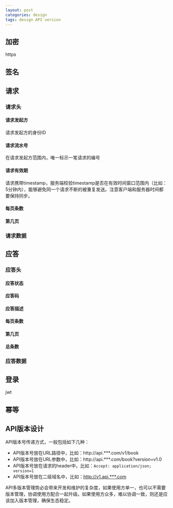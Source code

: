 ```yaml
---
layout: post
categories: design
tags: design API version
---
```


## 加密

https

## 签名



## 请求

### 请求头

#### 请求发起方

请求发起方的身份ID

#### 请求流水号

在请求发起方范围内，唯一标示一笔请求的编号

#### 请求有效期

请求携带timestamp，服务端校验timestamp是否在有效时间窗口范围内（比如：5分钟内），能够避免同一个请求不断的被重复发送。注意客户端和服务器时间都要保持同步。

#### 每页条数

#### 第几页

### 请求数据

## 应答

### 应答头

#### 应答状态

#### 应答码

#### 应答描述

#### 每页条数

#### 第几页

#### 总条数

### 应答数据

## 登录

jwt

## 幂等

## API版本设计

API版本号传递方式，一般包括如下几种：

* API版本号放在URL路径中，比如：http://api.***.com/v1/book
* API版本号放在URL参数中，比如：http://api.***.com/book?version=v1.0
* API版本号放在请求的header中，比如：`Accept: application/json; version=1`
* API版本号放在二级域名中，比如：http://v1.api.***.com



API多版本管理势必会带来开发和维护的复杂度，如果使用方单一，也可以不需要版本管理，协调使用方配合一起升级。如果使用方众多，难以协调一致，则还是应该加入版本管理，确保生态稳定。

